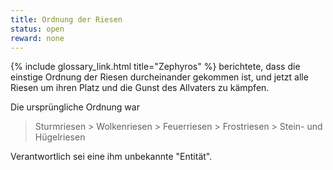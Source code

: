 ```yaml
---
title: Ordnung der Riesen
status: open
reward: none
---
```


{% include glossary_link.html title="Zephyros" %} berichtete, dass die einstige Ordnung der Riesen
durcheinander gekommen ist, und jetzt alle Riesen um ihren Platz und die Gunst des Allvaters zu
kämpfen.

Die ursprüngliche Ordnung war

> Sturmriesen > Wolkenriesen > Feuerriesen > Frostriesen > Stein- und Hügelriesen

Verantwortlich sei eine ihm unbekannte "Entität".
